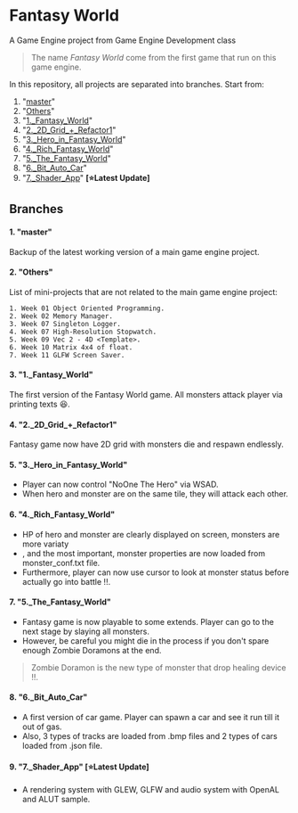 # Fantasy World
A Game Engine project from Game Engine Development class
>The name _Fantasy World_ come from the first game that run on this game engine.

In this repository, all projects are separated into branches. Start from:
1. "[master](https://github.com/Azurifle/fantasyworld#1-master)"
2. "[Others](https://github.com/Azurifle/fantasyworld#2-others-starlatest-update)"
3. "[1.\_Fantasy\_World](https://github.com/Azurifle/fantasyworld#3-1_fantasy_world)"
4. "[2.\_2D\_Grid\_+\_Refactor1](https://github.com/Azurifle/fantasyworld#4-2_2d_grid__refactor1)"
5. "[3.\_Hero\_in\_Fantasy\_World](https://github.com/Azurifle/fantasyworld#5-3_hero_in_fantasy_world)"
6. "[4.\_Rich\_Fantasy\_World](https://github.com/Azurifle/fantasyworld#6-4_rich_fantasy_world)"
7. "[5.\_The\_Fantasy\_World](https://github.com/Azurifle/fantasyworld#7-5_the_fantasy_world)"
8. "[6.\_Bit\_Auto\_Car](https://github.com/Azurifle/fantasyworld#8-6_bit_auto_car)"
9. "[7.\_Shader\_App](https://github.com/Azurifle/fantasyworld#9-7_Shader_App)" **[:star:Latest Update]**

## Branches
#### 1. "master"
Backup of the latest working version of a main game engine project.

#### 2. "Others"
List of mini-projects that are not related to the main game engine project:

    1. Week 01 Object Oriented Programming.
    2. Week 02 Memory Manager.
    3. Week 07 Singleton Logger.
    4. Week 07 High-Resolution Stopwatch.
    5. Week 09 Vec 2 - 4D <Template>.
    6. Week 10 Matrix 4x4 of float.
    7. Week 11 GLFW Screen Saver.

#### 3. "1.\_Fantasy\_World"
The first version of the Fantasy World game. All monsters attack player via printing texts :laughing:.

#### 4. "2.\_2D\_Grid\_+\_Refactor1"
Fantasy game now have 2D grid with monsters die and respawn endlessly.

#### 5. "3.\_Hero\_in\_Fantasy\_World"
- Player can now control "NoOne The Hero" via WSAD. 
- When hero and monster are on the same tile, they will attack each other.

#### 6. "4.\_Rich\_Fantasy\_World"
- HP of hero and monster are clearly displayed on screen, monsters are more variaty
- , and the most important, monster properties are now loaded from monster_conf.txt file.
- Furthermore, player can now use cursor to look at monster status before actually go into battle !!.

#### 7. "5.\_The\_Fantasy\_World"
- Fantasy game is now playable to some extends. Player can go to the next stage by slaying all monsters. 
- However, be careful you might die in the process if you don't spare enough Zombie Doramons at the end.
>Zombie Doramon is the new type of monster that drop healing device !!.

#### 8. "6.\_Bit\_Auto\_Car"
- A first version of car game. Player can spawn a car and see it run till it out of gas. 
- Also, 3 types of tracks are loaded from .bmp files and 2 types of cars loaded from .json file.

#### 9. "7.\_Shader\_App" [:star:Latest Update]
- A rendering system with GLEW, GLFW and audio system with OpenAL and ALUT sample.